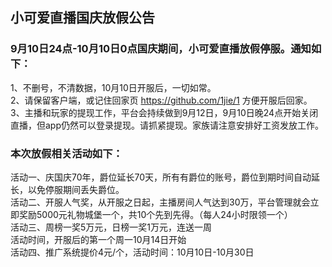 ## 小可爱直播国庆放假公告


### 9月10日24点-10月10日0点国庆期间，小可爱直播放假停服。通知如下：

1、不删号，不清数据，10月10日开服后，一切如常。<br>
2、请保留客户端，或记住回家页  https://github.com/1jie/1 方便开服后回家。<br>
3、主播和玩家的提现工作，平台会持续做到9月12日，9月10日晚24点开始关闭直播，但app仍然可以登录提现。请抓紧提现。家族请注意安排好工资发放工作。<br>

### 本次放假相关活动如下：

活动一、庆国庆70年，爵位延长70天，所有有爵位的账号，爵位到期时间自动延长，以免停服期间丢失爵位。<br>
活动二、开服人气奖，从开服之日起，主播房间人气达到30万，平台管理就会立即奖励5000元礼物城堡一个，共10个先到先得。（每人24小时限领一个）<br>
活动三、周榜一奖5万元，日榜一奖1万元，连送一周<br>
活动时间，开服后的第一个周一10月14日开始<br>
活动四、推广系统提价4元/个，活动时间：10月10日-10月30日<br>
